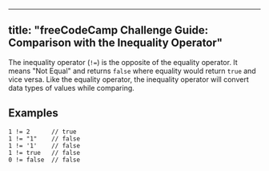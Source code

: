 
---
title: "freeCodeCamp Challenge Guide: Comparison with the Inequality Operator"
---

The inequality operator (`!=`) is the opposite of the equality operator. It means "Not Equal" and returns `false` where equality would return `true` and vice versa. Like the equality operator, the inequality operator will convert data types of values while comparing.

## Examples

    1 != 2      // true
    1 != "1"    // false
    1 != '1'    // false
    1 != true   // false
    0 != false  // false
